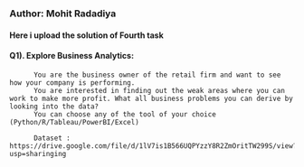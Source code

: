 ### Author: Mohit Radadiya
#### Here i upload the solution of Fourth task
#### Q1). Explore Business Analytics:
          You are the business owner of the retail firm and want to see how your company is performing. 
          You are interested in finding out the weak areas where you can work to make more profit. What all business problems you can derive by looking into the data? 
          You can choose any of the tool of your choice (Python/R/Tableau/PowerBI/Excel)
          
          Dataset : https://drive.google.com/file/d/1lV7is1B566UQPYzzY8R2ZmOritTW299S/view?usp=sharinging
         
